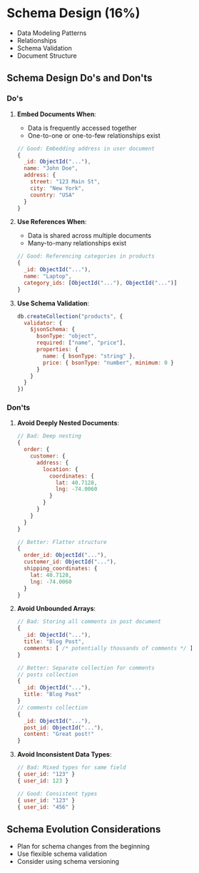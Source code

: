 # Schema Design (16%)
- Data Modeling Patterns
- Relationships
- Schema Validation
- Document Structure

## Schema Design Do's and Don'ts

### Do's

1. **Embed Documents When**:
    - Data is frequently accessed together
    - One-to-one or one-to-few relationships exist
   ```javascript
   // Good: Embedding address in user document
   {
     _id: ObjectId("..."),
     name: "John Doe",
     address: {
       street: "123 Main St",
       city: "New York",
       country: "USA"
     }
   }
   ```

2. **Use References When**:
    - Data is shared across multiple documents
    - Many-to-many relationships exist
   ```javascript
   // Good: Referencing categories in products
   {
     _id: ObjectId("..."),
     name: "Laptop",
     category_ids: [ObjectId("..."), ObjectId("...")]
   }
   ```

3. **Use Schema Validation**:
   ```javascript
   db.createCollection("products", {
     validator: {
       $jsonSchema: {
         bsonType: "object",
         required: ["name", "price"],
         properties: {
           name: { bsonType: "string" },
           price: { bsonType: "number", minimum: 0 }
         }
       }
     }
   })
   ```

### Don'ts

1. **Avoid Deeply Nested Documents**:
   ```javascript
   // Bad: Deep nesting
   {
     order: {
       customer: {
         address: {
           location: {
             coordinates: {
               lat: 40.7128,
               lng: -74.0060
             }
           }
         }
       }
     }
   }

   // Better: Flatter structure
   {
     order_id: ObjectId("..."),
     customer_id: ObjectId("..."),
     shipping_coordinates: {
       lat: 40.7128,
       lng: -74.0060
     }
   }
   ```

2. **Avoid Unbounded Arrays**:
   ```javascript
   // Bad: Storing all comments in post document
   {
     _id: ObjectId("..."),
     title: "Blog Post",
     comments: [ /* potentially thousands of comments */ ]
   }

   // Better: Separate collection for comments
   // posts collection
   {
     _id: ObjectId("..."),
     title: "Blog Post"
   }
   // comments collection
   {
     _id: ObjectId("..."),
     post_id: ObjectId("..."),
     content: "Great post!"
   }
   ```

3. **Avoid Inconsistent Data Types**:
   ```javascript
   // Bad: Mixed types for same field
   { user_id: "123" }
   { user_id: 123 }

   // Good: Consistent types
   { user_id: "123" }
   { user_id: "456" }
   ```

## Schema Evolution Considerations

- Plan for schema changes from the beginning
- Use flexible schema validation
- Consider using schema versioning
